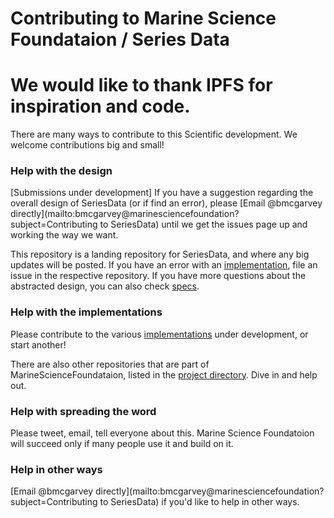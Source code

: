 # Contributing to Marine Science Foundataion / Series Data
# We would like to thank IPFS for inspiration and code. 

There are many ways to contribute to this Scientific development. We welcome contributions big and small!

### Help with the design

[Submissions under development]
If you have a suggestion regarding the overall design of SeriesData (or if find an error), please [Email @bmcgarvey directly](mailto:bmcgarvey@marinesciencefoundation?subject=Contributing to SeriesData) until we get the 
issues page up and working the way we want. 

This repository is a landing repository for SeriesData, and where any big updates will be posted. 
If you have an error with an [implementation](README.md#implementations), 
file an issue in the respective repository. If you have more questions 
about the abstracted design, you can also check [specs](https://github.com/MarineScienceFoundation/SeriesData/specs).

### Help with the implementations

Please contribute to the various [implementations](README.md#implementations) under development, or start another!

There are also other repositories that are part of MarineScienceFoundataion, 
listed in the [project directory](https://github.com/MarineScienceFoundation). Dive in and help out.

### Help with spreading the word

Please tweet, email, tell everyone about this. Marine Science Foundatoion will succeed only if many people 
use it and build on it.

### Help in other ways

[Email @bmcgarvey directly](mailto:bmcgarvey@marinesciencefoundation?subject=Contributing to SeriesData) 
if you'd like to help in other ways.
